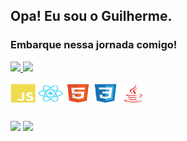 ## Opa! Eu sou o Guilherme.

### Embarque nessa jornada comigo!

<div>

<a href="https://github.com/ribsgui">
<img height="180em" src="https://github-readme-stats.vercel.app/api?username=ribsgui&show_icons=true&theme=tokyonight"/>
<img height="150em" src="https://github-readme-stats.vercel.app/api/top-langs/?username=ribsgui&hide_progress=true&theme=tokyonight"/>

</div>

<div style="display: inline-block"><br>
<img align="center" alt="ribsgui-Js" height="30" width="40" src="https://raw.githubusercontent.com/devicons/devicon/master/icons/javascript/javascript-plain.svg">
<img align="center" alt="ribsgui-Js" height="30" width="40" src="https://raw.githubusercontent.com/devicons/devicon/master/icons/react/react-original.svg">
<img align="center" alt="ribsgui-Js" height="30" width="40" src="https://raw.githubusercontent.com/devicons/devicon/master/icons/html5/html5-original.svg">
<img align="center" alt="ribsgui-Js" height="30" width="40" src="https://raw.githubusercontent.com/devicons/devicon/master/icons/css3/css3-original.svg">
<img align="center" alt="ribsgui-Js" height="30" width="40" src="https://raw.githubusercontent.com/devicons/devicon/master/icons/java/java-plain.svg">
</div>

##

<div>
<a href="mailto:grda.guilherme@gmail.com" targer="_blank"><img src="https://img.shields.io/badge/Gmail-D14836?style=for-the-badge&logo=gmail&logoColor=white" target="_blank"></a>
<a href="https://www.linkedin.com/in/ribsgui/" targer="_blank"><img src="https://img.shields.io/badge/LinkedIn-0077B5?style=for-the-badge&logo=linkedin&logoColor=white" target="_blank"></a>
</div>
